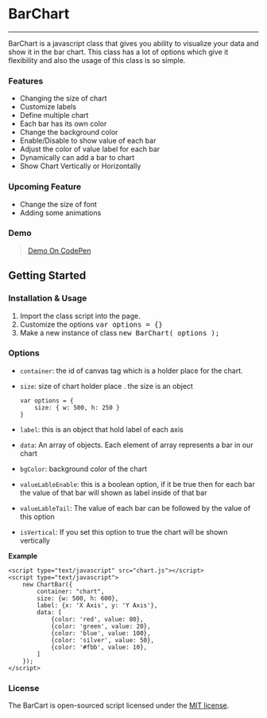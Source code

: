# BarChart
----------
BarChart is a javascript class that gives you ability to visualize your data and show it in the bar chart. This class has a lot of options which give it flexibility and also the usage of this class is so simple.

### Features
* Changing the size of chart
* Customize labels
* Define multiple chart
* Each bar has its own color
* Change the background color
* Enable/Disable to show value of each bar
* Adjust the color of value label for each bar
* Dynamically can add a bar to chart
* Show Chart Vertically or Horizontally

### Upcoming Feature
* Change the size of font
* Adding some animations

### Demo
> <a href="https://codepen.io/shahrokhnabavi/pen/KZKPMV" target="_blank">Demo On CodePen</a>


## Getting Started

### Installation & Usage
1. Import the class script into the page.
2. Customize the options <kbd>var options = {}</kbd>
3. Make a new instance of class <kbd>new BarChart( options );</kbd>

### Options
* `container`: the id of canvas tag which is a holder place for the chart.
* `size`: size of chart holder place . the size is an object

	```
	var options = {
		size: { w: 500, h: 250 }
	}
	```
* `label`: this is an object that hold label of each axis
* `data`: An array of objects. Each element of array represents a bar in our chart
* `bgColor`: background color of the chart
* `valueLableEnable`: this is a boolean option, if it be true then for each bar the value of that bar will shown as label inside of that bar
* `valueLableTail`: The value of each bar can be followed by the value of this option
* `isVertical`: If you set this option to true the chart will be shown vertically


**Example**
```
<script type="text/javascript" src="chart.js"></script>
<script type="text/javascript">
    new ChartBar({
        container: "chart",
        size: {w: 500, h: 600},
        label: {x: 'X Axis', y: 'Y Axis'},
        data: [
            {color: 'red', value: 80},
            {color: 'green', value: 20},
            {color: 'blue', value: 100},
            {color: 'silver', value: 50},
            {color: '#fbb', value: 10},
        ]
    });
</script>
```

### License

The BarCart is open-sourced script licensed under the [MIT license](http://opensource.org/licenses/MIT).
